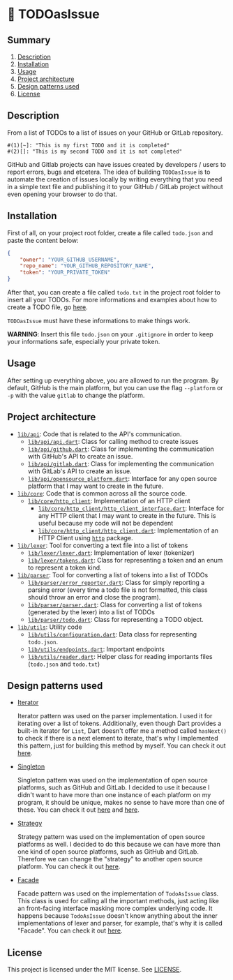 # :pencil: TODOasIssue

## Summary

1. [Description](#description)
2. [Installation](#installation)
3. [Usage](#usage)
4. [Project architecture](#project-architecture)
5. [Design patterns used](#design-patterns-used)
6. [License](#license)

## Description

From a list of TODOs to a list of issues on your GitHub or GitLab repository.

```
#(1)[~]: "This is my first TODO and it is completed"
#(2)[]: "This is my second TODO and it is not completed"
```

GitHub and Gitlab projects can have issues created by developers / users to report errors, bugs and etcetera. The idea of building `TODOasIssue` is to automate the creation of issues locally by writing everything that you need in a simple text file and publishing it to your GitHub / GitLab project without even opening your browser to do that.

## Installation
First of all, on your project root folder, create a file called `todo.json` and paste the content below:

```json
{
    "owner": "YOUR_GITHUB_USERNAME",
    "repo_name": "YOUR_GITHUB_REPOSITORY_NAME",
    "token": "YOUR_PRIVATE_TOKEN"
}
```

After that, you can create a file called `todo.txt` in the project root folder to insert all your TODOs. For more informations and examples about how to create a TODO file, go [here](./examples/).

`TODOasIssue` must have these informations to make things work.

**WARNING**: Insert this file `todo.json` on your `.gitignore` in order to keep your informations safe, especially your private token.

## Usage
After setting up everything above, you are allowed to run the program. By default, GitHub is the main platform, but you can use the flag `--platform` or `-p` with the value `gitlab` to change the platform.

## Project architecture
-  [`lib/api`](./lib/api/): Code that is related to the API's communication.
   - [`lib/api/api.dart`](./lib/api/api.dart): Class for calling method to create issues
   - [`lib/api/github.dart`](./lib/api/github.dart): Class for implementing the communication with GitHub's API to create an issue.
   - [`lib/api/gitlab.dart`](./lib/api/gitlab.dart): Class for implementing the communication with GitLab's API to create an issue.
   - [`lib/api/opensource_platform.dart`](./lib/api/opensource_platform.dart): Interface for any open source platform that I may want to create in the future.
-  [`lib/core`](./lib/core/): Code that is common across all the source code.
   - [`lib/core/http_client`](./lib/core/http_client/): Implementation of an HTTP client
     - [`lib/core/http_client/http_client_interface.dart`](./lib/core/http_client/http_client_interface.dart): Interface for any HTTP client that I may want to create in the future. This is useful because my code will not be dependent
     - [`lib/core/http_client/http_client.dart`](./lib/core/http_client/http_client.dart): Implementation of an HTTP Client using [`http`](https://pub.dev/packages/http) package.
-  [`lib/lexer`](./lib/lexer/): Tool for converting a text file into a list of tokens
   -  [`lib/lexer/lexer.dart`](./lib/lexer/lexer.dart): Implementation of lexer (tokenizer)
   -  [`lib/lexer/tokens.dart`](./lib/lexer/tokens.dart): Class for representing a token and an enum to represent a token kind.
-  [`lib/parser`](./lib/parser/): Tool for converting a list of tokens into a list of TODOs
   - [`lib/parser/error_reporter.dart`](./lib/parser/error_reporter.dart): Class for simply reporting a parsing error (every time a todo file is not formatted, this class should throw an error and close the program).
   - [`lib/parser/parser.dart`](./lib/parser/parser.dart): Class for converting a list of tokens (generated by the lexer) into a list of TODOs
   - [`lib/parser/todo.dart`](./lib/parser/todo.dart): Class for representing a TODO object.
-  [`lib/utils`](./lib/utils/): Utility code
   -  [`lib/utils/configuration.dart`](./lib/utils/configuration.dart): Data class for representing `todo.json`.
   -  [`lib/utils/endpoints.dart`](./lib/utils/endpoints.dart): Important endpoints
   -  [`lib/utils/reader.dart`](./lib/utils/reader.dart): Helper class for reading importants files (`todo.json` and `todo.txt`)

## Design patterns used

- [Iterator](https://refactoring.guru/design-patterns/iterator)

    Iterator pattern was used on the parser implementation. I used it for iterating over a list of tokens. Additionally, even though Dart provides a built-in iterator for `List`, Dart doesn't offer me a method called `hasNext()` to check if there is a next element to iterate, that's why I implemented this pattern, just for building this method by myself. You can check it out [here](https://github.com/HicaroD/TodoAsIssue/blob/fef632e69eddb22b94ad1270d8bff52b943fe969/lib/parser/parser.dart#L4).

- [Singleton](https://refactoring.guru/design-patterns/singleton)

    Singleton pattern was used on the implementation of open source platforms, such as GitHub and GitLab. I decided to use it because I didn't want to have more than one instance of each platform on my program, it should be unique, makes no sense to have more than one of these. You can check it out [here](https://github.com/HicaroD/TodoAsIssue/blob/63b0ba0bfb07eb3eb1a8394c0e8cd038981c9915/lib/api/github.dart#L1) and [here](https://github.com/HicaroD/TodoAsIssue/blob/aa5793998675dff1a9ab2f76de3082f69c36d8b9/lib/api/gitlab.dart#L1).

- [Strategy](https://refactoring.guru/design-patterns/strategy)
 
    Strategy pattern was used on the implementation of open source platforms as well. I decided to do this because we can have more than one kind of open source platforms, such as GitHub and GitLab. Therefore we can change the "strategy" to another open source platform. You can check it out [here](https://github.com/HicaroD/TodoAsIssue/tree/feature/api_communication/lib/api).

- [Facade](https://refactoring.guru/design-patterns/facade)

    Facade pattern was used on the implementation of `TodoAsIssue` class. This class is used for calling all the important methods, just acting like an front-facing interface masking more complex underlying code. It happens because `TodoAsIssue` doesn't know anything about the inner implementations of lexer and parser, for example, that's why it is called "Facade". You can check it out [here](https://github.com/HicaroD/TodoAsIssue/blob/5158fd87eab23af42102752c7a57667ddb02c498/bin/todo_as_issue.dart#L12).

## License
This project is licensed under the MIT license. See [LICENSE](LICENSE).
